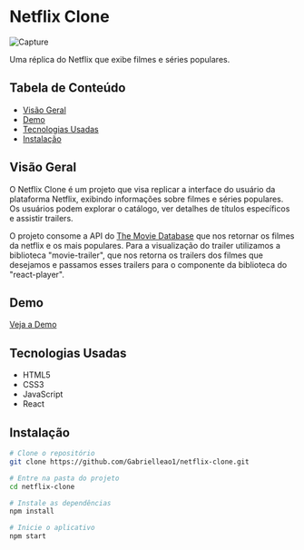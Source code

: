 # Netflix Clone

![Capture](https://github.com/Gabrielleao1/netflix-clone/assets/53496894/e8866112-765e-4dd2-b1a5-9ff49804ab5e)


Uma réplica do Netflix que exibe filmes e séries populares.

## Tabela de Conteúdo

- [Visão Geral](#visão-geral)
- [Demo](#demo)
- [Tecnologias Usadas](#tecnologias-usadas)
- [Instalação](#instalação)

## Visão Geral

O Netflix Clone é um projeto que visa replicar a interface do usuário da plataforma Netflix, exibindo informações sobre filmes e séries populares. Os usuários podem explorar o catálogo, ver detalhes de títulos específicos e assistir trailers.

O projeto consome a API do [The Movie Database](https://www.themoviedb.org/) que nos retornar os filmes da netflix e os mais populares. Para a visualização do trailer utilizamos a biblioteca "movie-trailer", que nos retorna os trailers dos filmes que desejamos e passamos esses trailers para o componente da biblioteca do "react-player".

## Demo

[Veja a Demo](link-para-a-demo)

## Tecnologias Usadas

- HTML5
- CSS3
- JavaScript
- React

## Instalação

```bash
# Clone o repositório
git clone https://github.com/Gabrielleao1/netflix-clone.git

# Entre na pasta do projeto
cd netflix-clone

# Instale as dependências
npm install

# Inicie o aplicativo
npm start
